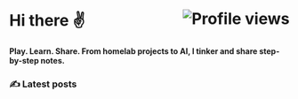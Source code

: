 # Hi there ✌️ <img src="https://komarev.com/ghpvc/?username=linsnotes&label=Profile%20views&color=blue&style=flat&abbreviated=true" alt="Profile views" align="right" />

**Play. Learn. Share. From homelab projects to AI, I tinker and share step-by-step notes.**

### ✍️ Latest posts
<!-- BLOG-POST-LIST:START -->
<!-- BLOG-POST-LIST:END -->

